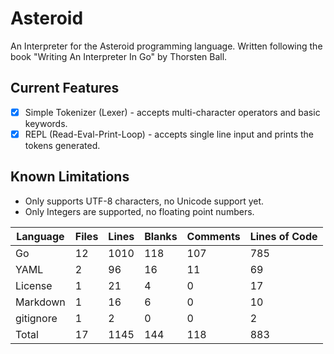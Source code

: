 # Asteroid

An Interpreter for the Asteroid programming language. Written following the book "Writing An Interpreter In Go" by Thorsten Ball.

## Current Features

- [x] Simple Tokenizer (Lexer) - accepts multi-character operators and basic keywords.
- [x] REPL (Read-Eval-Print-Loop) - accepts single line input and prints the tokens generated.

## Known Limitations

- Only supports UTF-8 characters, no Unicode support yet.
- Only Integers are supported, no floating point numbers.

<!---start--->

| Language    | Files | Lines | Blanks | Comments | Lines of Code |
|-------------|-------|-------|--------|----------|---------------|
| Go          | 12    | 1010  | 118    | 107      | 785           |
| YAML        | 2     | 96    | 16     | 11       | 69            |
| License     | 1     | 21    | 4      | 0        | 17            |
| Markdown    | 1     | 16    | 6      | 0        | 10            |
| gitignore   | 1     | 2     | 0      | 0        | 2             |
| Total       | 17    | 1145  | 144    | 118      | 883           |


<!---end--->
